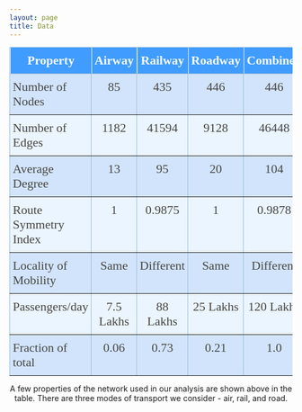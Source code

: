 ```yaml
---
layout: page
title: Data
---
```


<style type="text/css">
.tg  {border-collapse:collapse;border-color:#9ABAD9;border-spacing:0;margin:0px auto;}
.tg td{background-color:#EBF5FF;border-color:#9ABAD9;border-style:solid;border-width:1px;color:#444;
  font-family:Arial, sans-serif;font-size:14px;overflow:hidden;padding:10px 5px;word-break:normal;}
.tg th{background-color:#409cff;border-color:#9ABAD9;border-style:solid;border-width:1px;color:#fff;
  font-family:Arial, sans-serif;font-size:14px;font-weight:normal;overflow:hidden;padding:10px 5px;word-break:normal;}
.tg .tg-ibxp{background-color:#D2E4FC;border-color:inherit;font-family:"Times New Roman", Times, serif !important;;font-size:22px;
  text-align:center;vertical-align:top}
.tg .tg-2tiz{border-color:inherit;font-family:"Times New Roman", Times, serif !important;;font-size:22px;text-align:left;
  vertical-align:top}
.tg .tg-sohx{border-color:inherit;font-family:"Times New Roman", Times, serif !important;;font-size:22px;font-weight:bold;
  position:-webkit-sticky;position:sticky;text-align:center;top:-1px;vertical-align:top;will-change:transform}
.tg .tg-eiv9{background-color:#D2E4FC;border-color:inherit;font-family:"Times New Roman", Times, serif !important;;font-size:22px;
  text-align:left;vertical-align:top}
.tg .tg-v76b{border-color:inherit;font-family:"Times New Roman", Times, serif !important;;font-size:22px;text-align:center;
  vertical-align:top}
</style>
<table class="tg">
<thead>
  <tr>
    <th class="tg-sohx">Property</th>
    <th class="tg-sohx">Airway</th>
    <th class="tg-sohx">Railway</th>
    <th class="tg-sohx">Roadway</th>
    <th class="tg-sohx">Combined</th>
  </tr>
</thead>
<tbody>
  <tr>
    <td class="tg-eiv9">Number of Nodes</td>
    <td class="tg-ibxp">85</td>
    <td class="tg-ibxp">435</td>
    <td class="tg-ibxp">446</td>
    <td class="tg-ibxp">446</td>
  </tr>
  <tr>
    <td class="tg-2tiz">Number of Edges</td>
    <td class="tg-v76b">1182</td>
    <td class="tg-v76b">41594</td>
    <td class="tg-v76b">9128</td>
    <td class="tg-v76b">46448</td>
  </tr>
  <tr>
    <td class="tg-eiv9">Average Degree</td>
    <td class="tg-ibxp">13</td>
    <td class="tg-ibxp">95</td>
    <td class="tg-ibxp">20</td>
    <td class="tg-ibxp">104</td>
  </tr>
  <tr>
    <td class="tg-2tiz">Route Symmetry Index</td>
    <td class="tg-v76b">1</td>
    <td class="tg-v76b">0.9875</td>
    <td class="tg-v76b">1</td>
    <td class="tg-v76b">0.9878</td>
  </tr>
  <tr>
    <td class="tg-eiv9">Locality of Mobility</td>
    <td class="tg-ibxp">Same</td>
    <td class="tg-ibxp">Different</td>
    <td class="tg-ibxp">Same</td>
    <td class="tg-ibxp">Different</td>
  </tr>
  <tr>
    <td class="tg-2tiz">Passengers/day</td>
    <td class="tg-v76b">7.5 Lakhs</td>
    <td class="tg-v76b">88 Lakhs</td>
    <td class="tg-v76b">25 Lakhs</td>
    <td class="tg-v76b">120 Lakhs</td>
  </tr>
  <tr>
    <td class="tg-eiv9">Fraction of total</td>
    <td class="tg-ibxp">0.06</td>
    <td class="tg-ibxp">0.73</td>
    <td class="tg-ibxp">0.21</td>
    <td class="tg-ibxp">1.0</td>
  </tr>
</tbody>
</table>

<p align="center">
A few properties of the network used in our analysis are shown above in the table. There are three modes of transport we consider - air, rail, and road. 
</p>